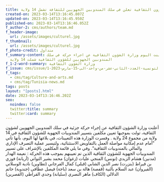 ```yaml
---
title: وزارة الشؤون الثقافية تعلن في سلك المندوبين الجهويين للثقافة تشمل 14 ولاية
created-on: 2023-03-14T13:16:45.807Z
updated-on: 2023-03-14T13:16:45.950Z
published-on: 2023-03-14T13:16:46.052Z
f_author-2: cms/authors/team.md
f_header-image:
  url: /assets/images/culturel.jpg
f_thumbnail:
  url: /assets/images/culturel.jpg
f_photo-credit: متداول
f_summary-content: اعلنت اليوم وزارة الشؤون الثقافية عن اجراء حركة في سلك
  المندوبين الجهويين للشؤون الثقافية شملت 14 ولاية
f_1-2-word-summary: وزارة الشؤون الثقافية
f_issue: cms/issue/مجلة-الثقافية-التونسية-العدد-الثاني-عشر-من-واحد-الى-15-مارس-2023-1.md
f_tags:
  - cms/tag/Culture-and-arts.md
  - cms/tag/Tunisia-news.md
tags: posts
layout: "[posts].html"
date: 2023-03-14T13:16:46.202Z
seo:
  noindex: false
  twitter:title: summary
  twitter:card: summary
---
```

أعلنت وزارة الشؤون الثقافية عن إجراء حركة جزئية في سلك المندوبين الجهويين لشؤون الثقافية، تولت بموجبها تعيين مكلفين بتسيير المندوبيات الجهوية للشؤون الثقافية في 14 ولاية من مجموع 24 ولاية . وفسرت الوزارة هذه التعيينات، في بلاغها لها اليوم، بأنها تأتي "أمام عدم إمكانية مواصلة العمل بالتفاويض الاستثنائية، ولتيسير عملية التصرف الإداري والمالي بالمندوبيات الثقافية". وفي ما يلي قائمة المكلفين بالإشراف على تسيير المندوبيات الجهوية للشؤون الثقافية الذين تم تعيينهم بموجب هذه الحركة : نعيمة الهدار (مدنين) هشام الزيدي (تونس) المنجي عليات (زغوان) محمد بشير التواتي (أريانة) فوزي بن قيراط (بنزرت) نصر الدين الشابي (قبلي) كمال الفرجاني (تطاوين) نادية الوسلاتي (القيروان) عبد السلام بالنية (قفصة) هالة بن سعد (باجة) فيصل عطافي (جندوبة) حاتم الدلالي (الكاف) ماهر النصري (سليانة) وجدي القراطي (القصرين)